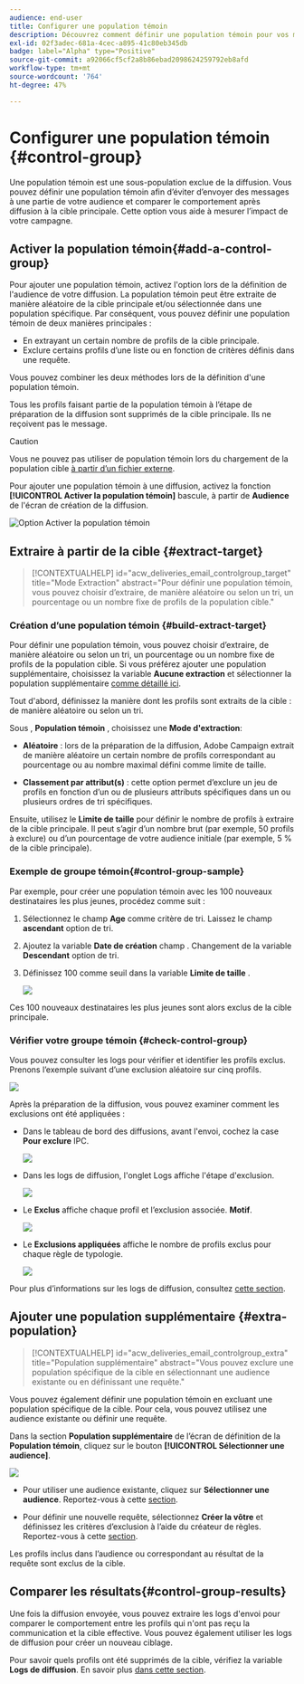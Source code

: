 ```yaml
---
audience: end-user
title: Configurer une population témoin
description: Découvrez comment définir une population témoin pour vos messages dans l’interface utilisateur web de Campaign.
exl-id: 02f3adec-681a-4cec-a895-41c80eb345db
badge: label="Alpha" type="Positive"
source-git-commit: a92066cf5cf2a8b86ebad2098624259792eb8afd
workflow-type: tm+mt
source-wordcount: '764'
ht-degree: 47%

---
```


# Configurer une population témoin {#control-group}

Une population témoin est une sous-population exclue de la diffusion. Vous pouvez définir une population témoin afin d’éviter d’envoyer des messages à une partie de votre audience et comparer le comportement après diffusion à la cible principale. Cette option vous aide à mesurer l’impact de votre campagne.

## Activer la population témoin{#add-a-control-group}

Pour ajouter une population témoin, activez l&#39;option lors de la définition de l&#39;audience de votre diffusion. La population témoin peut être extraite de manière aléatoire de la cible principale et/ou sélectionnée dans une population spécifique. Par conséquent, vous pouvez définir une population témoin de deux manières principales :

* En extrayant un certain nombre de profils de la cible principale.
* Exclure certains profils d’une liste ou en fonction de critères définis dans une requête.

Vous pouvez combiner les deux méthodes lors de la définition d&#39;une population témoin.

Tous les profils faisant partie de la population témoin à l’étape de préparation de la diffusion sont supprimés de la cible principale. Ils ne reçoivent pas le message.

>[!CAUTION]
>
>Vous ne pouvez pas utiliser de population témoin lors du chargement de la population cible [à partir d’un fichier externe](file-audience.md).

Pour ajouter une population témoin à une diffusion, activez la fonction **[!UICONTROL Activer la population témoin]** bascule, à partir de **Audience** de l&#39;écran de création de la diffusion.

![Option Activer la population témoin](assets/control-group1.png)


## Extraire à partir de la cible {#extract-target}

>[!CONTEXTUALHELP]
>id="acw_deliveries_email_controlgroup_target"
>title="Mode Extraction"
>abstract="Pour définir une population témoin, vous pouvez choisir d’extraire, de manière aléatoire ou selon un tri, un pourcentage ou un nombre fixe de profils de la population cible."


### Création d’une population témoin {#build-extract-target}

Pour définir une population témoin, vous pouvez choisir d’extraire, de manière aléatoire ou selon un tri, un pourcentage ou un nombre fixe de profils de la population cible. Si vous préférez ajouter une population supplémentaire, choisissez la variable **Aucune extraction** et sélectionner la population supplémentaire [comme détaillé ici](#extra-population).

Tout d&#39;abord, définissez la manière dont les profils sont extraits de la cible : de manière aléatoire ou selon un tri.

Sous , **Population témoin** , choisissez une **Mode d&#39;extraction**:

* **Aléatoire** : lors de la préparation de la diffusion, Adobe Campaign extrait de manière aléatoire un certain nombre de profils correspondant au pourcentage ou au nombre maximal défini comme limite de taille.

* **Classement par attribut(s)** : cette option permet d’exclure un jeu de profils en fonction d’un ou de plusieurs attributs spécifiques dans un ou plusieurs ordres de tri spécifiques.


Ensuite, utilisez le **Limite de taille** pour définir le nombre de profils à extraire de la cible principale. Il peut s’agir d’un nombre brut (par exemple, 50 profils à exclure) ou d’un pourcentage de votre audience initiale (par exemple, 5 % de la cible principale).


### Exemple de groupe témoin{#control-group-sample}

Par exemple, pour créer une population témoin avec les 100 nouveaux destinataires les plus jeunes, procédez comme suit :

1. Sélectionnez le champ **Age** comme critère de tri. Laissez le champ **ascendant** option de tri.
1. Ajoutez la variable **Date de création** champ . Changement de la variable **Descendant** option de tri.
1. Définissez 100 comme seuil dans la variable **Limite de taille** .

   ![](assets/control-group2.png)

Ces 100 nouveaux destinataires les plus jeunes sont alors exclus de la cible principale.

### Vérifier votre groupe témoin {#check-control-group}

Vous pouvez consulter les logs pour vérifier et identifier les profils exclus. Prenons l’exemple suivant d’une exclusion aléatoire sur cinq profils.

![](assets/control-group4.png)

Après la préparation de la diffusion, vous pouvez examiner comment les exclusions ont été appliquées :

* Dans le tableau de bord des diffusions, avant l&#39;envoi, cochez la case **Pour exclure** IPC.

   ![](assets/control-group5.png)

* Dans les logs de diffusion, l&#39;onglet Logs affiche l&#39;étape d&#39;exclusion.

   ![](assets/control-group-sample-logs.png)


* Le **Exclus** affiche chaque profil et l’exclusion associée. **Motif**.

   ![](assets/control-group6.png)

* Le **Exclusions appliquées** affiche le nombre de profils exclus pour chaque règle de typologie.

   ![](assets/control-group7.png)

Pour plus d’informations sur les logs de diffusion, consultez [cette section](../monitor/delivery-logs.md).

## Ajouter une population supplémentaire {#extra-population}

>[!CONTEXTUALHELP]
>id="acw_deliveries_email_controlgroup_extra"
>title="Population supplémentaire"
>abstract="Vous pouvez exclure une population spécifique de la cible en sélectionnant une audience existante ou en définissant une requête."

Vous pouvez également définir une population témoin en excluant une population spécifique de la cible. Pour cela, vous pouvez utilisez une audience existante ou définir une requête.

Dans la section **Population supplémentaire** de l’écran de définition de la **Population témoin**, cliquez sur le bouton **[!UICONTROL Sélectionner une audience]**.

![](assets/control-group3.png)

* Pour utiliser une audience existante, cliquez sur **Sélectionner une audience**. Reportez-vous à cette [section](add-audience.md).

* Pour définir une nouvelle requête, sélectionnez **Créer la vôtre** et définissez les critères d’exclusion à l’aide du créateur de règles. Reportez-vous à cette [section](segment-builder.md).

Les profils inclus dans l’audience ou correspondant au résultat de la requête sont exclus de la cible.

## Comparer les résultats{#control-group-results}

Une fois la diffusion envoyée, vous pouvez extraire les logs d&#39;envoi pour comparer le comportement entre les profils qui n&#39;ont pas reçu la communication et la cible effective. Vous pouvez également utiliser les logs de diffusion pour créer un nouveau ciblage.

Pour savoir quels profils ont été supprimés de la cible, vérifiez la variable **Logs de diffusion**. En savoir plus [dans cette section](#check-control-group).


